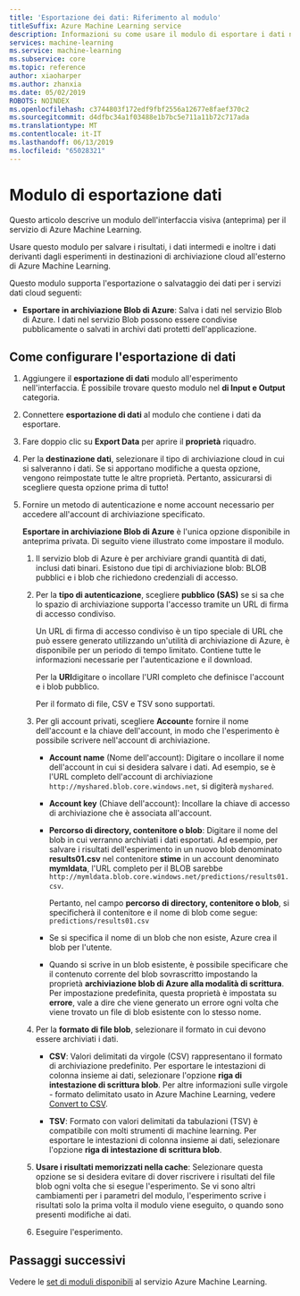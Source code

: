 ```yaml
---
title: 'Esportazione dei dati: Riferimento al modulo'
titleSuffix: Azure Machine Learning service
description: Informazioni su come usare il modulo di esportare i dati nel servizio Azure Machine Learning per salvare i risultati, i dati intermedi e dati in uso dei propri esperimenti in destinazioni di archiviazione cloud all'esterno di Azure Machine Learning.
services: machine-learning
ms.service: machine-learning
ms.subservice: core
ms.topic: reference
author: xiaoharper
ms.author: zhanxia
ms.date: 05/02/2019
ROBOTS: NOINDEX
ms.openlocfilehash: c3744803f172edf9fbf2556a12677e8faef370c2
ms.sourcegitcommit: d4dfbc34a1f03488e1b7bc5e711a11b72c717ada
ms.translationtype: MT
ms.contentlocale: it-IT
ms.lasthandoff: 06/13/2019
ms.locfileid: "65028321"
---
```

# <a name="export-data-module"></a>Modulo di esportazione dati

Questo articolo descrive un modulo dell'interfaccia visiva (anteprima) per il servizio di Azure Machine Learning.

Usare questo modulo per salvare i risultati, i dati intermedi e inoltre i dati derivanti dagli esperimenti in destinazioni di archiviazione cloud all'esterno di Azure Machine Learning.

Questo modulo supporta l'esportazione o salvataggio dei dati per i servizi dati cloud seguenti:


- **Esportare in archiviazione Blob di Azure**: Salva i dati nel servizio Blob di Azure. I dati nel servizio Blob possono essere condivise pubblicamente o salvati in archivi dati protetti dell'applicazione.

  
## <a name="how-to-configure-export-data"></a>Come configurare l'esportazione di dati

1. Aggiungere il **esportazione di dati** modulo all'esperimento nell'interfaccia. È possibile trovare questo modulo nel **di Input e Output** categoria.

2. Connettere **esportazione di dati** al modulo che contiene i dati da esportare.

3. Fare doppio clic su **Export Data** per aprire il **proprietà** riquadro.

4. Per la **destinazione dati**, selezionare il tipo di archiviazione cloud in cui si salveranno i dati. Se si apportano modifiche a questa opzione, vengono reimpostate tutte le altre proprietà. Pertanto, assicurarsi di scegliere questa opzione prima di tutto!

5. Fornire un metodo di autenticazione e nome account necessario per accedere all'account di archiviazione specificato.

    **Esportare in archiviazione Blob di Azure** è l'unica opzione disponibile in anteprima privata. Di seguito viene illustrato come impostare il modulo.
    1. Il servizio blob di Azure è per archiviare grandi quantità di dati, inclusi dati binari. Esistono due tipi di archiviazione blob: BLOB pubblici e i blob che richiedono credenziali di accesso.

    2. Per la **tipo di autenticazione**, scegliere **pubblico (SAS)** se si sa che lo spazio di archiviazione supporta l'accesso tramite un URL di firma di accesso condiviso.

          Un URL di firma di accesso condiviso è un tipo speciale di URL che può essere generato utilizzando un'utilità di archiviazione di Azure, è disponibile per un periodo di tempo limitato.  Contiene tutte le informazioni necessarie per l'autenticazione e il download.

        Per la **URI**digitare o incollare l'URI completo che definisce l'account e i blob pubblico.

        Per il formato di file, CSV e TSV sono supportati.

    3. Per gli account privati, scegliere **Account**e fornire il nome dell'account e la chiave dell'account, in modo che l'esperimento è possibile scrivere nell'account di archiviazione.

         - **Account name** (Nome dell'account): Digitare o incollare il nome dell'account in cui si desidera salvare i dati. Ad esempio, se è l'URL completo dell'account di archiviazione `http://myshared.blob.core.windows.net`, si digiterà `myshared`.

        - **Account key** (Chiave dell'account): Incollare la chiave di accesso di archiviazione che è associata all'account.

        -  **Percorso di directory, contenitore o blob**: Digitare il nome del blob in cui verranno archiviati i dati esportati. Ad esempio, per salvare i risultati dell'esperimento in un nuovo blob denominato **results01.csv** nel contenitore **stime** in un account denominato **mymldata**, l'URL completo per il BLOB sarebbe `http://mymldata.blob.core.windows.net/predictions/results01.csv`.

            Pertanto, nel campo **percorso di directory, contenitore o blob**, si specificherà il contenitore e il nome di blob come segue: `predictions/results01.csv`

        - Se si specifica il nome di un blob che non esiste, Azure crea il blob per l'utente.

       -  Quando si scrive in un blob esistente, è possibile specificare che il contenuto corrente del blob sovrascritto impostando la proprietà **archiviazione blob di Azure alla modalità di scrittura**. Per impostazione predefinita, questa proprietà è impostata su **errore**, vale a dire che viene generato un errore ogni volta che viene trovato un file di blob esistente con lo stesso nome.


    4. Per la **formato di file blob**, selezionare il formato in cui devono essere archiviati i dati.

        - **CSV**: Valori delimitati da virgole (CSV) rappresentano il formato di archiviazione predefinito. Per esportare le intestazioni di colonna insieme ai dati, selezionare l'opzione **riga di intestazione di scrittura blob**.  Per altre informazioni sulle virgole - formato delimitato usato in Azure Machine Learning, vedere [Convert to CSV](./convert-to-csv.md).

        - **TSV**: Formato con valori delimitati da tabulazioni (TSV) è compatibile con molti strumenti di machine learning. Per esportare le intestazioni di colonna insieme ai dati, selezionare l'opzione **riga di intestazione di scrittura blob**.  

 
    5. **Usare i risultati memorizzati nella cache**: Selezionare questa opzione se si desidera evitare di dover riscrivere i risultati del file blob ogni volta che si esegue l'esperimento. Se vi sono altri cambiamenti per i parametri del modulo, l'esperimento scrive i risultati solo la prima volta il modulo viene eseguito, o quando sono presenti modifiche ai dati.

    6. Eseguire l'esperimento.

## <a name="next-steps"></a>Passaggi successivi

Vedere le [set di moduli disponibili](module-reference.md) al servizio Azure Machine Learning. 